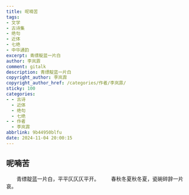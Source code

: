 ```yaml
---
title: 呢喃苦
tags:
- 文学
- 古诗集
- 绝句
- 近体
- 七绝
- 中华通韵
excerpt: 青缥靛蓝一片白
author: 李岚霏
comment: gitalk
description: 青缥靛蓝一片白
copyright_author: 李岚霏
copyright_author_href: /categories/作者/李岚霏/
sticky: 100
categories:
- - 古诗
  - 近体
  - 绝句
  - 七绝
- - 作者
  - 李岚霏
abbrlink: 9b44950blfu
date: 2024-11-04 20:00:15
---
```

## 呢喃苦

&emsp;&emsp;青缥靛蓝一片白，平平仄仄仄平开。
&emsp;&emsp;春秋冬夏秋冬夏，瓷碗碎辞一片哀。